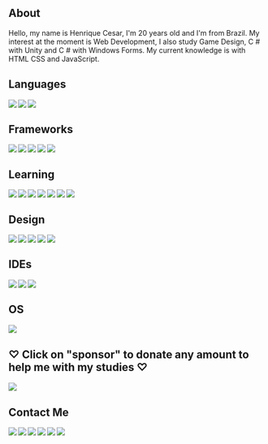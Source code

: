 ## About
Hello, my name is Henrique Cesar, I'm 20 years old and I'm from Brazil. My interest at the moment is Web Development, I also study Game Design, C # with Unity and C # with Windows Forms. My current knowledge is with HTML CSS and JavaScript.






## Languages
<p>
<img align="left" src="https://img.shields.io/badge/HTML5-E34F26?style=for-the-badge&logo=html5&logoColor=white"/>
<img align="left" src="https://img.shields.io/badge/CSS3-1572B6?style=for-the-badge&logo=css3&logoColor=white"/>
<img align="left" src="https://img.shields.io/badge/JavaScript-F7DF1E?style=for-the-badge&logo=javascript&logoColor=black"/>
</p><br>

## Frameworks
<p>
<img align="left" src="https://img.shields.io/badge/Node.js-43853D?style=for-the-badge&logo=node-dot-js&logoColor=white"/>
<img align="left" src="https://img.shields.io/badge/npm-CB3837?style=for-the-badge&logo=npm&logoColor=white"/>
<img align="left" src="https://img.shields.io/badge/Git-F05032?style=for-the-badge&logo=git&logoColor=white"/>
<img align="left" src="https://img.shields.io/badge/firebase-ffca28?style=for-the-badge&logo=firebase&logoColor=black"/>
<img align="left" src="https://img.shields.io/badge/Bootstrap-563D7C?style=for-the-badge&logo=bootstrap&logoColor=white"/>
</p><br>

## Learning
<p>
<img align="left" src="https://img.shields.io/badge/Ruby-CC342D?style=for-the-badge&logo=ruby&logoColor=white"/>
<img align="left" src="https://img.shields.io/badge/Ruby_on_Rails-CC0000?style=for-the-badge&logo=ruby-on-rails&logoColor=white"/>
<img align="left" src="https://img.shields.io/badge/C%23-239120?style=for-the-badge&logo=c-sharp&logoColor=white"/>
<img align="left" src="https://img.shields.io/badge/Electron-2B2E3A?style=for-the-badge&logo=electron&logoColor=9FEAF9"/>
<img align="left" src="https://img.shields.io/badge/Express.js-000000?style=for-the-badge&logo=express&logoColor=white"/>
<img align="left" src="https://img.shields.io/badge/Unity-100000?style=for-the-badge&logo=unity&logoColor=white"/>
<img align="left" src="https://img.shields.io/badge/MySQL-00000F?style=for-the-badge&logo=mysql&logoColor=white"/>
</p><br>

## Design
<p>
<img align="left" src="https://img.shields.io/badge/Figma-F24E1E?style=for-the-badge&logo=figma&logoColor=white"/>
<img align="left" src="https://img.shields.io/badge/Adobe%20Illustrator-FF9A00?style=for-the-badge&logo=adobe%20illustrator&logoColor=white"/>
<img align="left" src="https://img.shields.io/badge/Adobe%20XD-FF61F6?style=for-the-badge&logo=Adobe%20XD&logoColor=white"/>
<img align="left" src="https://img.shields.io/badge/Adobe%20Photoshop-31A8FF?style=for-the-badge&logo=Adobe%20Photoshop&logoColor=black"/>
<img align="left" src="https://img.shields.io/badge/Canva-%2300C4CC.svg?&style=for-the-badge&logo=Canva&logoColor=white"/>
</p><br>

## IDEs
<p>
<img align="left" src="https://img.shields.io/badge/Visual_Studio_Code-0078D4?style=for-the-badge&logo=visual%20studio%20code&logoColor=white"/>
<img align="left" src="https://img.shields.io/badge/Visual_Studio_2019-5C2D91?style=for-the-badge&logo=visual%20studio&logoColor=white"/>
<img align="left" src="https://img.shields.io/badge/Arduino_IDE-00979D?style=for-the-badge&logo=arduino&logoColor=white"/>
</p><br>

## OS
<p>
<img align="left" align="left" src="https://img.shields.io/badge/Windows-0078D6?style=for-the-badge&logo=windows&logoColor=white"/>
</p><br>

## ♡ Click on "sponsor" to donate any amount to help me with my studies ♡
[<img align="left" src="https://img.shields.io/badge/sponsor-30363D?style=for-the-badge&logo=GitHub-Sponsors&logoColor=#white"/>][donate]<br>

## Contact Me
[<img align="left" src="https://img.shields.io/badge/WhatsApp-25D366?style=for-the-badge&logo=whatsapp&logoColor=white"/>][whatsapp]
[<img align="left" src="https://img.shields.io/badge/Gmail-D14836?style=for-the-badge&logo=gmail&logoColor=white"/>][gmail]
[<img align="left" src="https://img.shields.io/badge/Instagram-E4405F?style=for-the-badge&logo=instagram&logoColor=white"/>][instagram]
[<img align="left" src="https://img.shields.io/badge/Twitter-1DA1F2?style=for-the-badge&logo=twitter&logoColor=white"/>][twitter]
[<img align="left" src="https://img.shields.io/badge/LinkedIn-0077B5?style=for-the-badge&logo=linkedin&logoColor=white"/>][linkedIn]
[<img align="left" src="https://img.shields.io/badge/Facebook-1877F2?style=for-the-badge&logo=facebook&logoColor=white"/>][facebook]

[donate]:https://nubank.com.br/pagar/1kvjqh/pZII7Fvb9u
[gmail]:https://mail.google.com/mail/u/0/#search/Contact+me+on+my+email%3A+rickkque%40gmail.com
[whatsapp]:http://api.whatsapp.com/send?phone=553592260481
[facebook]:https://www.facebook.com/henrique.cesar.96780/
[instagram]:https://www.instagram.com/rickkque/
[twitter]:https://twitter.com/rickkque
[linkedIn]:https://www.linkedin.com/in/rickkque
